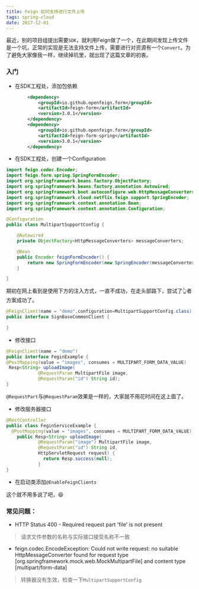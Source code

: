 ```yaml
---
title: Feign 如何支持进行文件上传
tags: spring-cloud
date: 2017-12-01
---
```


最近，别的项目组提出需要`SDK`，就利用Feign做了一个，在此期间发现上传文件是一个坑，正常的实现是无法支持文件上传，需要进行对资源有一个`Convert`。为了避免大家像我一样，继续掉坑里，就出现了这篇文章的初衷。

<!-- more -->

### 入门

- 在SDK工程处，添加包依赖

```xml
        <dependency>
            <groupId>io.github.openfeign.form</groupId>
            <artifactId>feign-form</artifactId>
            <version>3.0.1</version>
        </dependency>
        <dependency>
            <groupId>io.github.openfeign.form</groupId>
            <artifactId>feign-form-spring</artifactId>
            <version>3.0.1</version>
        </dependency>
```

- 在SDK工程处，创建一个Configuration

```java
import feign.codec.Encoder;
import feign.form.spring.SpringFormEncoder;
import org.springframework.beans.factory.ObjectFactory;
import org.springframework.beans.factory.annotation.Autowired;
import org.springframework.boot.autoconfigure.web.HttpMessageConverters;
import org.springframework.cloud.netflix.feign.support.SpringEncoder;
import org.springframework.context.annotation.Bean;
import org.springframework.context.annotation.Configuration;

@Configuration
public class MultipartSupportConfig {

    @Autowired
    private ObjectFactory<HttpMessageConverters> messageConverters;

    @Bean
    public Encoder feignFormEncoder() {
        return new SpringFormEncoder(new SpringEncoder(messageConverters));
    }

}
```

期初在网上看到是使用下方的注入方式，一直不成功，在走头部路下，尝试了👆者方案成功了。

```java
@FeignClient(name = "demo",configuration=MultipartSupportConfig.class)
public interface SignBaseCommonClient {
  
}
```

- 修改接口

```java
@FeignClient(name = "demo")
public interface FeginExample {    
@PostMapping(value = "images", consumes = MULTIPART_FORM_DATA_VALUE)
 Resp<String> uploadImage(
            @RequestParam MultipartFile image,
            @RequestParam("id") String id);
}
```

`@RequestPart`与`@RequestParam`效果是一样的，大家就不用花时间在这上面了。

- 修改服务器接口

```java
@RestController
public class FeginServiceExample {
  @PostMapping(value = "images", consumes = MULTIPART_FORM_DATA_VALUE)
    public Resp<String> uploadImage(
            @RequestParam("image") MultipartFile image,
            @RequestParam("id") String id,
            HttpServletRequest request) {
              return Resp.success(null);
            }
}
```

- 在启动类添加`@EnableFeignClients`

这个就不用多说了吧，😆

### 常见问题：

- HTTP Status 400 - Required request part 'file' is not present

> 请求文件参数的名称与实际接口接受名称不一致

- feign.codec.EncodeException: Could not write request: no suitable HttpMessageConverter found for request type [org.springframework.mock.web.MockMultipartFile] and content type [multipart/form-data]

> 转换器没有生效，检查一下`MultipartSupportConfig`

